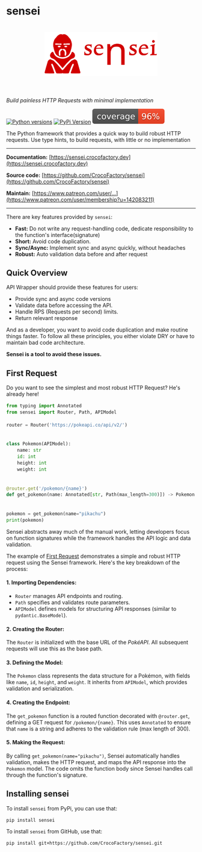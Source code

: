 # sensei
<a href="https://pypi.org/project/sensei/">
<h1 align="center">
<img alt="Logo Banner" src="https://raw.githubusercontent.com/CrocoFactory/.github/main/branding/sensei/logo/bookmark_transparent.svg" width="300">
</h1><br>
</a>

*Build painless HTTP Requests with minimal implementation*

[![Python versions](https://img.shields.io/pypi/pyversions/sensei?color=%23F94526)](https://pypi.org/project/sensei/)
[![PyPi Version](https://img.shields.io/pypi/v/sensei?color=%23F94526)](https://pypi.org/project/sensei/)
[![Coverage](https://raw.githubusercontent.com/CrocoFactory/sensei/main/badges/coverage.svg)](https://pypi.org/project/sensei/)

The Python framework that provides a quick way to build robust HTTP requests. Use type hints, to build requests, with
little or no implementation

---

**Documentation:** [https://sensei.crocofactory.dev](https://sensei.crocofactory.dev)

**Source code:** [https://github.com/CrocoFactory/sensei](https://github.com/CrocoFactory/sensei)

**Maintain:** [https://www.patreon.com/user/...](https://www.patreon.com/user/membership?u=142083211)

---
    
There are key features provided by `sensei`:

- **Fast:** Do not write any request-handling code, dedicate responsibility to the function's interface(signature)
- **Short:** Avoid code duplication. 
- **Sync/Async:** Implement sync and async quickly, without headaches
- **Robust:** Auto validation data before and after request


## Quick Overview

API Wrapper should provide these features for users:

- Provide sync and async code versions
- Validate data before accessing the API.
- Handle RPS (Requests per second) limits.
- Return relevant response

And as a developer, you want to avoid code duplication and make routine things faster. To follow all these principles,
you either violate DRY or have to maintain bad code architecture.

**Sensei is a tool to avoid these issues.**

## First Request

Do you want to see the simplest and most robust HTTP Request? He's already here!

```python
from typing import Annotated
from sensei import Router, Path, APIModel

router = Router('https://pokeapi.co/api/v2/')


class Pokemon(APIModel):
    name: str
    id: int
    height: int
    weight: int


@router.get('/pokemon/{name}')
def get_pokemon(name: Annotated[str, Path(max_length=300)]) -> Pokemon: ...


pokemon = get_pokemon(name="pikachu")
print(pokemon)
```

Sensei abstracts away much of the manual work, letting developers focus on function signatures while the framework
handles the API logic and data validation.

The example of [First Request](#first-request) demonstrates a simple and robust HTTP request using the Sensei framework.
Here's the key breakdown of the process:

#### 1. Importing Dependencies:

- `Router` manages API endpoints and routing.
- `Path` specifies and validates route parameters.
- `APIModel` defines models for structuring API responses (similar to `pydantic.BaseModel`).

#### 2. Creating the Router:

The `Router` is initialized with the base URL of the *PokéAPI*. All subsequent requests will use this as the base path.

#### 3. Defining the Model:

The `Pokemon` class represents the data structure for a Pokémon, with fields like `name`, `id`, `height`, and `weight`.
It inherits from `APIModel`, which provides validation and serialization.

#### 4. Creating the Endpoint:

The `get_pokemon` function is a routed function decorated with `@router.get`, defining a GET request for
`/pokemon/{name}`.
This uses `Annotated` to ensure that `name` is a string and adheres to the validation rule (max length of 300).

#### 5. Making the Request:

By calling `get_pokemon(name="pikachu")`, Sensei automatically handles validation, makes the HTTP request,
and maps the API response into the `Pokemon` model. The code omits the function body since Sensei handles call through
the function's signature.

## Installing sensei
To install `sensei` from PyPi, you can use that:

```shell
pip install sensei
```

To install `sensei` from GitHub, use that:

```shell
pip install git+https://github.com/CrocoFactory/sensei.git
```
